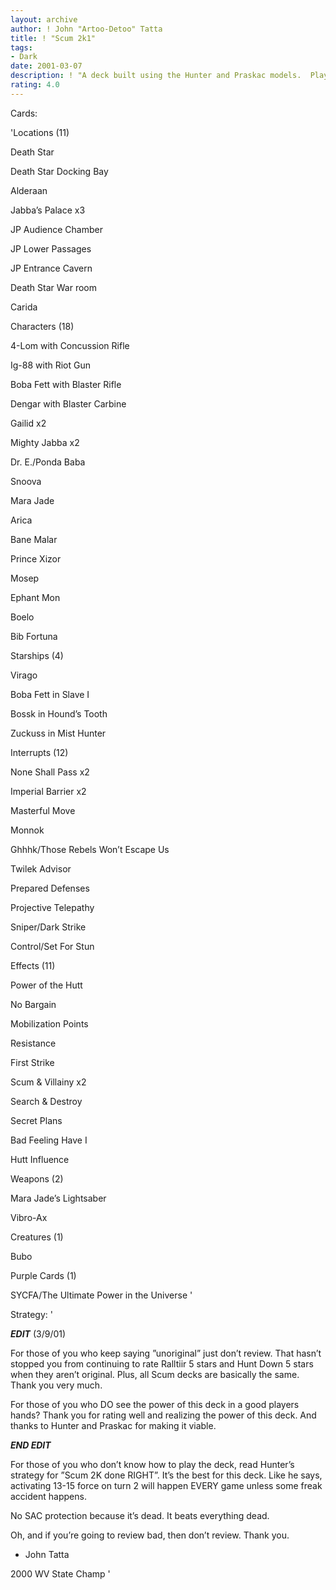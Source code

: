 ```yaml
---
layout: archive
author: ! John "Artoo-Detoo" Tatta
title: ! "Scum 2k1"
tags:
- Dark
date: 2001-03-07
description: ! "A deck built using the Hunter and Praskac models.  Plays the same way, only a hand full of cards changed."
rating: 4.0
---
```

Cards: 

'Locations (11)

Death Star

Death Star Docking Bay

Alderaan

Jabba&#8217;s Palace x3

JP Audience Chamber

JP Lower Passages

JP Entrance Cavern

Death Star War room

Carida


Characters (18)

4-Lom with Concussion Rifle

Ig-88 with Riot Gun

Boba Fett with Blaster Rifle

Dengar with Blaster Carbine

Gailid x2

Mighty Jabba x2

Dr. E./Ponda Baba

Snoova

Mara Jade 

Arica

Bane Malar

Prince Xizor

Mosep

Ephant Mon

Boelo

Bib Fortuna


Starships (4)

Virago

Boba Fett in Slave I

Bossk in Hound&#8217;s Tooth

Zuckuss in Mist Hunter


Interrupts (12)

None Shall Pass x2

Imperial Barrier x2

Masterful Move

Monnok

Ghhhk/Those Rebels Won’t Escape Us

Twilek Advisor

Prepared Defenses

Projective Telepathy

Sniper/Dark Strike

Control/Set For Stun


Effects (11)

Power of the Hutt

No Bargain

Mobilization Points

Resistance

First Strike

Scum & Villainy x2

Search & Destroy

Secret Plans

Bad Feeling Have I

Hutt Influence


Weapons (2)

Mara Jade&#8217;s Lightsaber

Vibro-Ax


Creatures (1)

Bubo


Purple Cards (1)

SYCFA/The Ultimate Power in the Universe '

Strategy: '

*****EDIT***** (3/9/01)

For those of you who keep saying ”unoriginal” just don’t review.  That hasn’t stopped you from continuing to rate Ralltiir 5 stars and Hunt Down 5 stars when they aren’t original.  Plus, all Scum decks are basically the same.  Thank you very much.


For those of you who DO see the power of this deck in a good players hands?  Thank you for rating well and realizing the power of this deck.  And thanks to Hunter and Praskac for making it viable.

*****END EDIT*****


For those of you who don’t know how to play the deck, read Hunter’s strategy for ”Scum 2K done RIGHT”.  It’s the best for this deck.  Like he says, activating 13-15 force on turn 2 will happen EVERY game unless some freak accident happens.


No SAC protection because it’s dead.  It beats everything dead.


Oh, and if you’re going to review bad, then don’t review.  Thank you.


- John Tatta

2000 WV State Champ  '